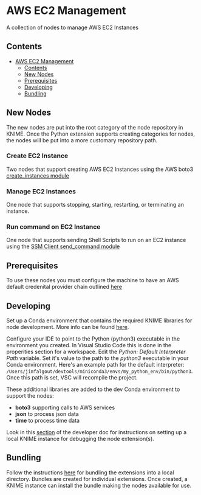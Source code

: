 # AWS EC2 Management

A collection of nodes to manage AWS EC2 Instances

## Contents
- [AWS EC2 Management](#aws-ec2-management)
  - [Contents](#contents)
  - [New Nodes](#new-nodes)
  - [Prerequisites](#prerequisites)
  - [Developing](#developing)
  - [Bundling](#bundling)

## New Nodes

The new nodes are put into the root category of the node repository in KNIME. Once the Python extension supports creating categories for nodes, the nodes will be put into a more customary repository path.

### Create EC2 Instance

Two nodes that support creating AWS EC2 Instances using the AWS boto3 [create_instances module](https://boto3.amazonaws.com/v1/documentation/api/latest/reference/services/ec2.html#EC2.ServiceResource.create_instances)


### Manage EC2 Instances

One node that supports stopping, starting, restarting, or terminating an instance.

### Run command on EC2 Instance

One node that supports sending Shell Scripts to run on an EC2 instance using the [SSM Client send_command module](https://boto3.amazonaws.com/v1/documentation/api/latest/reference/services/ssm.html#SSM.Client.send_command)



## Prerequisites

To use these nodes you must configure the machine to have an AWS default credenital provider chain outlined [here](https://docs.aws.amazon.com/cli/latest/userguide/cli-configure-files.html)


## Developing

Set up a Conda environment that contains the required KNIME libraries for node development.
More info can be found [here](https://docs.knime.com/latest/pure_python_node_extensions_guide/index.html#_prerequisites).

Configure your IDE to point to the Python (python3) executable in the environment you created.
In Visual Studio Code this is done in the properities section for a workspace. Edit the *Python: Default Interpreter Path* variable.
Set it's value to the path to the *python3* executable in your Conda environment. Here's an example path for the default interpreter:
`/Users/jimfalgout/devtools/miniconda3/envs/my_python_env/bin/python3`. Once this path is set, VSC will
recompile the project.

These additional libraries are added to the dev Conda environment to support the nodes:

- **boto3** supporting calls to AWS services
- **json** to process json data
- **time** to process time data

Look in this [section](https://docs.knime.com/latest/pure_python_node_extensions_guide/index.html#tutorial-writing-first-py-node)
of the developer doc for instructions on setting up a local KNIME instance for debugging the node extension(s).

## Bundling

Follow the instructions [here](https://docs.knime.com/latest/pure_python_node_extensions_guide/index.html#extension-bundling)
for bundling the extensions into a local directory. Bundles are created for individual extensions. Once created,
a KNIME instance can install the bundle making the nodes available for use.

